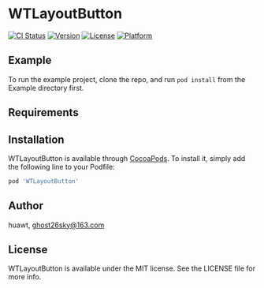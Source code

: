 # WTLayoutButton

[![CI Status](https://img.shields.io/travis/huawt/WTLayoutButton.svg?style=flat)](https://travis-ci.org/huawt/WTLayoutButton)
[![Version](https://img.shields.io/cocoapods/v/WTLayoutButton.svg?style=flat)](https://cocoapods.org/pods/WTLayoutButton)
[![License](https://img.shields.io/cocoapods/l/WTLayoutButton.svg?style=flat)](https://cocoapods.org/pods/WTLayoutButton)
[![Platform](https://img.shields.io/cocoapods/p/WTLayoutButton.svg?style=flat)](https://cocoapods.org/pods/WTLayoutButton)

## Example

To run the example project, clone the repo, and run `pod install` from the Example directory first.

## Requirements

## Installation

WTLayoutButton is available through [CocoaPods](https://cocoapods.org). To install
it, simply add the following line to your Podfile:

```ruby
pod 'WTLayoutButton'
```

## Author

huawt, ghost26sky@163.com

## License

WTLayoutButton is available under the MIT license. See the LICENSE file for more info.
